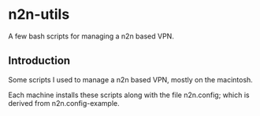 # n2n-utils

A few bash scripts for managing a n2n based VPN.

## Introduction

Some scripts I used to manage a n2n based VPN, mostly on the macintosh.

Each machine installs these scripts along with the file n2n.config; which
is derived from n2n.config-example.

